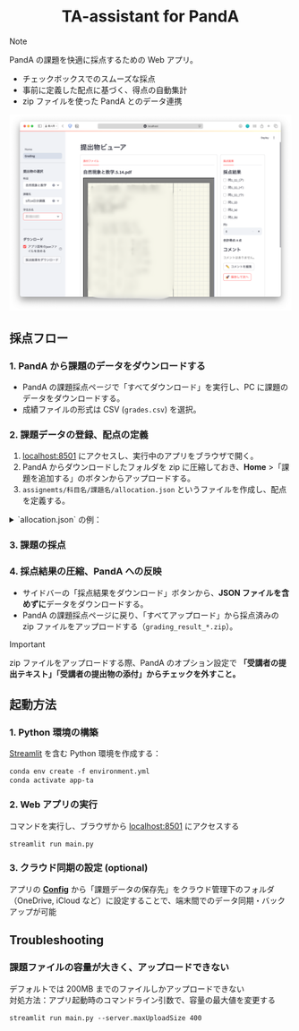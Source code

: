<h1 align="center">TA-assistant for PandA</h1>

> [!NOTE]
> PandA の課題を快適に採点するための Web アプリ。

- チェックボックスでのスムーズな採点
- 事前に定義した配点に基づく、得点の自動集計
- zip ファイルを使った PandA とのデータ連携

![grading-view](assets/grading-view-v1.0.png)

## 採点フロー

### 1. PandA から課題のデータをダウンロードする

- PandA の課題採点ページで「すべてダウンロード」を実行し、PC に課題のデータをダウンロードする。
- 成績ファイルの形式は CSV (`grades.csv`) を選択。

### 2. 課題データの登録、配点の定義

1. [localhost:8501](http://localhost:8501) にアクセスし、実行中のアプリをブラウザで開く。
2. PandA からダウンロードしたフォルダを zip に圧縮しておき、**Home** >「課題を追加する」のボタンからアップロードする。
3. `assignemts/科目名/課題名/allocation.json` というファイルを作成し、配点を定義する。
<details>
<summary>`allocation.json` の例：</summary>

```json
{
  "問5": {
    "(a)": {
      "type": "full-or-zero", // 部分点なし, チェックボックスでの採点
      "score": 15,
      "answer": "Euler ではないが Hamilton である"
    },
    "(b)": {
      "type": "full-or-zero",
      "score": 15,
      "answer": "Euler ではないが Hamilton である"
    }
  },
  "問6": {
    "(a)": {
      "type": "full-or-zero",
      "score": 14,
      "answer": "n-1"
    },
    "(b)": {
      "type": "full-or-zero",
      "score": 16,
      "answer": "n が奇数のとき"
    },
    "(c)": {
      "type": "full-or-zero",
      "score": 16,
      "answer": "n≥3 のとき"
    }
  },
  "定理6": {
    "type": "partial", // 部分点あり, 得点記入による採点
    "score": 24,
    "answer": ""
  }
}
```

</details>

### 3. 課題の採点

### 4. 採点結果の圧縮、PandA への反映

- サイドバーの「採点結果をダウンロード」ボタンから、**JSON ファイルを含めずに**データをダウンロードする。
- PandA の課題採点ページに戻り、「すべてアップロード」から採点済みの zip ファイルをアップロードする（`grading_result_*.zip`）。

> [!IMPORTANT]
> zip ファイルをアップロードする際、PandA のオプション設定で **「受講者の提出テキスト」「受講者の提出物の添付」からチェックを外すこと。**

## 起動方法

### 1. Python 環境の構築

[Streamlit](https://streamlit.io/) を含む Python 環境を作成する：

```shell
conda env create -f environment.yml
conda activate app-ta
```

### 2. Web アプリの実行

コマンドを実行し、ブラウザから [localhost:8501](http://localhost:8501) にアクセスする

```shell
streamlit run main.py
```

### 3. クラウド同期の設定 (optional)

アプリの [**Config**](http://localhost:8501/Config) から「課題データの保存先」をクラウド管理下のフォルダ（OneDrive, iCloud など）に設定することで、端末間でのデータ同期・バックアップが可能

## Troubleshooting

### 課題ファイルの容量が大きく、アップロードできない

デフォルトでは 200MB までのファイルしかアップロードできない  
対処方法：アプリ起動時のコマンドライン引数で、容量の最大値を変更する

```shell
streamlit run main.py --server.maxUploadSize 400
```
